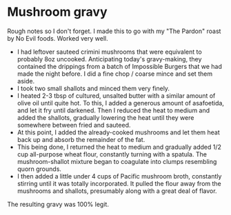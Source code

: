 # Mushroom gravy

Rough notes so I don't forget. I made this to go with my "The Pardon" roast by No Evil foods. Worked very well.

- I had leftover sauteed crimini mushrooms that were equivalent to probably 8oz uncooked. Anticipating today's gravy-making, they contained the drippings from a batch of Impossible Burgers that we had made the night before. I did a fine chop / coarse mince and set them aside. 
- I took two small shallots and minced them very finely.
- I heated 2-3 tbsp of cultured, unsalted butter with a similar amount of olive oil until quite hot. To this, I added a generous amount of asafoetida, and let it fry until darkened. Then I reduced the heat to medium and added the shallots, gradually lowering the heat until they were somewhere between fried and sauteed.
- At this point, I added the already-cooked mushrooms and let them heat back up and absorb the remainder of the fat. 
- This being done, I returned the heat to medium and gradually added 1/2 cup all-purpose wheat flour, constantly turning with a spatula. The mushroom-shallot mixture began to coagulate into clumps resembling quorn grounds.
- I then added a little under 4 cups of Pacific mushroom broth, constantly stirring until it was totally incorporated. It pulled the flour away from the mushrooms and shallots, presumably along with a great deal of flavor.

The resulting gravy was 100% legit.
